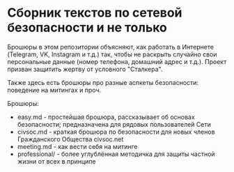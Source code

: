 # Сборник текстов по сетевой безопасности и не только

Брошюры в этом репозитории объясняют, как работать в Интернете (Telegram, VK, Instagram и т.д.) так, чтобы не раскрыть 
случайно свои персональные данные (номер телефона, домашний адрес и т.д.). 
Проект призван защитить жертву от условного "Сталкера".

Также здесь есть брошюры про разные аспкеты безопасности: поведение на митингах и проч. 

Брошюры:

* easy.md - простейшая брошюра, рассказывает об основах безопасности; предназначена для рядовых пользователей Сети
* civsoc.md - краткая брошюра по безопасности для новых членов Гражданского Общества civsoc.net
* meeting.md - как вести себя на митинге
* professional/ - более углублённая методичка для защиты частной жизни от всех в принципе
